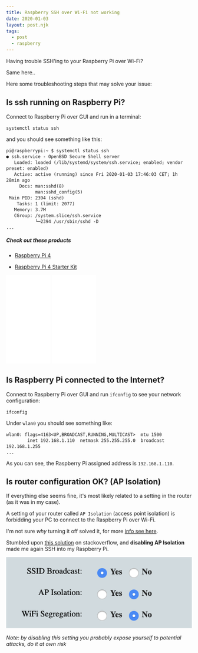 ```yaml
---
title: Raspberry SSH over Wi-Fi not working
date: 2020-01-03
layout: post.njk
tags:
  - post
  - raspberry
---
```


Having trouble SSH'ing to your Raspberry Pi over Wi-Fi?

Same here..

Here some troubleshooting steps that may solve your issue:

## Is ssh running on Raspberry Pi?

Connect to Raspberry Pi over GUI and run in a terminal:

```
systemctl status ssh
```

and you should see something like this:

```
pi@raspberrypi:~ $ systemctl status ssh
● ssh.service - OpenBSD Secure Shell server
   Loaded: loaded (/lib/systemd/system/ssh.service; enabled; vendor preset: enabled)
   Active: active (running) since Fri 2020-01-03 17:46:03 CET; 1h 28min ago
     Docs: man:sshd(8)
           man:sshd_config(5)
 Main PID: 2394 (sshd)
    Tasks: 1 (limit: 2077)
   Memory: 3.7M
   CGroup: /system.slice/ssh.service
           └─2394 /usr/sbin/sshd -D
...
```

##### Check out these products

- [Raspberry Pi 4](https://amzn.to/39Eyely)

- [Raspberry Pi 4 Starter Kit](https://amzn.to/2SOaQvZ)


<iframe style="width:120px;height:240px;" marginwidth="0" marginheight="0" scrolling="no" frameborder="0" src="//ws-na.amazon-adsystem.com/widgets/q?ServiceVersion=20070822&OneJS=1&Operation=GetAdHtml&MarketPlace=US&source=ss&ref=as_ss_li_til&ad_type=product_link&tracking_id=christianfei-20&marketplace=amazon&region=US&placement=B07TD42S27&asins=B07TD42S27&linkId=d9e2a3f0cb2133612b5732e004b04183&show_border=true&link_opens_in_new_window=true"></iframe>

<iframe style="width:120px;height:240px;" marginwidth="0" marginheight="0" scrolling="no" frameborder="0" src="//ws-na.amazon-adsystem.com/widgets/q?ServiceVersion=20070822&OneJS=1&Operation=GetAdHtml&MarketPlace=US&source=ss&ref=as_ss_li_til&ad_type=product_link&tracking_id=christianfei-20&marketplace=amazon&region=US&placement=B07V5JTMV9&asins=B07V5JTMV9&linkId=fd49eb81419d2d1f855402ec8d123d25&show_border=true&link_opens_in_new_window=true"></iframe>

## Is Raspberry Pi connected to the Internet?

Connect to Raspberry Pi over GUI and run `ifconfig` to see your network configuration:

```
ifconfig
```

Under `wlan0` you should see something like:

```
wlan0: flags=4163<UP,BROADCAST,RUNNING,MULTICAST>  mtu 1500
        inet 192.168.1.110  netmask 255.255.255.0  broadcast 192.168.1.255
...
```

As you can see, the Raspberry Pi assigned address is `192.168.1.110`.

## Is router configuration OK? (AP Isolation)

If everything else seems fine, it's most likely related to a setting in the router (as it was in my case).

A setting of your router called `AP Isolation` (access point isolation) is forbidding your PC to connect to the Raspberry Pi over Wi-Fi.

I'm not sure *why* turning it off solved it, for more [info see here](https://www.tp-link.com/us/support/faq/2089/).

Stumbled upon [this solution](https://raspberrypi.stackexchange.com/questions/62341/ssh-over-wifi-not-working) on stackoverflow, and **disabling AP Isolation** made me again SSH into my Raspberry Pi.

![ap-isolation](/assets/images/posts/ap-isolation.png)



*Note: by disabling this setting you probably expose yourself to potential attacks, do it at own risk*